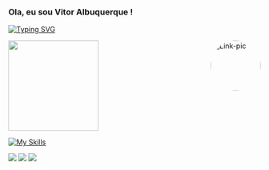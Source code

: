 ### Ola, eu sou Vitor Albuquerque !
[![Typing SVG](https://readme-typing-svg.demolab.com?font=Fira+Code&pause=1000&color=47AC3C&random=false&width=435&lines=Programador+Front+End+e+Mobile)](https://git.io/typing-svg)

<div align="center">
  <a href="https://github.com/VitorSAlb">
</div>

  <img align="right" alt="Link-pic" height="100" style="border-radius:50px;" src="https://cdn.discordapp.com/attachments/956319574159130664/960342217489264640/giphy.gif">
</div>

<img height="180em" src="https://github-readme-stats.vercel.app/api/top-langs/?username=VitorSAlb&layout=compact&langs_count=7&theme=dark"/>

[![My Skills](https://skillicons.dev/icons?i=instagram,linkedin,git,github,vscode,python,selenium,html,css,js,ts,react,nextjs&theme=light)](https://skillicons.dev)

<div> 
  
  <a href="https://www.linkedin.com/in/vitor-albuquerque-a181a2230/" target="_blank"><img src="https://img.shields.io/badge/-LinkedIn-%230077B5?style=for-the-badge&logo=linkedin&logoColor=white" target="_blank"></a> 
  <a href = "mailto:contato.vitoralb@gmail.com"><img src="https://img.shields.io/badge/-Gmail-%23333?style=for-the-badge&logo=gmail&logoColor=white" target="_blank"></a>
  <a href="https://www.instagram.com/vitorsalb_/" target="_blank"><img src="https://img.shields.io/badge/-Instagram-%23E4405F?style=for-the-badge&logo=instagram&logoColor=white" target="_blank"></a>
  
</div>
